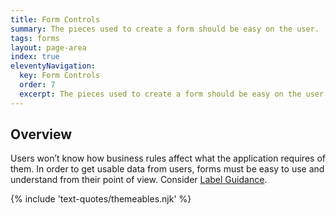 ```yaml
---
title: Form Controls
summary: The pieces used to create a form should be easy on the user.
tags: forms
layout: page-area
index: true
eleventyNavigation:
  key: Form Controls
  order: 7
  excerpt: The pieces used to create a form should be easy on the user.
---
```


## Overview

Users won’t know how business rules affect what the application requires of them. In order to get usable data from users, forms must be easy to use and understand from their point of view. Consider [Label Guidance](/form-controls/labels-guidance).

{% include 'text-quotes/themeables.njk' %}
